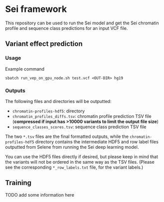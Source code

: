 # Sei framework

This repository can be used to run the Sei model and get the Sei chromatin profile and sequence class predictions for an input VCF file.

## Variant effect prediction
### Usage

Example command
```
sbatch run_vep_on_gpu_node.sh test.vcf <OUT-DIR> hg19
```

### Outputs

The following files and directories will be outputted:
-  `chromatin-profiles-hdf5`: directory
-  `chromatin_profiles_diffs.tsv`: chromatin profile prediction TSV file (**compressed if input has >10000 variants to limit the output file size**)
-  `sequence_classes_scores.tsv`: sequence class prediction TSV file 

The two `*.tsv` files are the final formatted outputs, while the `chromatin-profiles-hdf5` directory contains the intermediate HDF5 and row label files outputted from Selene from running the Sei deep learning model. 

You can use the HDF5 files directly if desired, but please keep in mind that the variants will not be ordered in the same way as the TSV files. (Please see the corresponding `*_row_labels.txt` file, for the variant labels.) 


## Training
TODO add some information here
